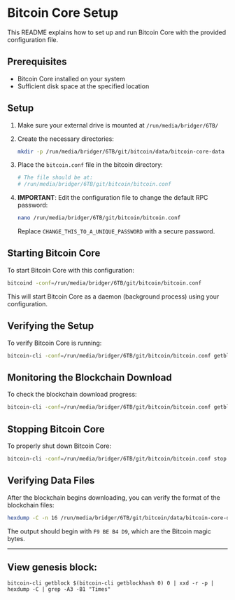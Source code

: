 # Bitcoin Core Setup

This README explains how to set up and run Bitcoin Core with the provided
configuration file.

## Prerequisites

- Bitcoin Core installed on your system
- Sufficient disk space at the specified location

## Setup

1. Make sure your external drive is mounted at `/run/media/bridger/6TB/`

2. Create the necessary directories:

   ```bash
   mkdir -p /run/media/bridger/6TB/git/bitcoin/data/bitcoin-core-data
   ```

3. Place the `bitcoin.conf` file in the bitcoin directory:

   ```bash
   # The file should be at:
   # /run/media/bridger/6TB/git/bitcoin/bitcoin.conf
   ```

4. **IMPORTANT**: Edit the configuration file to change the default RPC
   password:
   ```bash
   nano /run/media/bridger/6TB/git/bitcoin/bitcoin.conf
   ```
   Replace `CHANGE_THIS_TO_A_UNIQUE_PASSWORD` with a secure password.

## Starting Bitcoin Core

To start Bitcoin Core with this configuration:

```bash
bitcoind -conf=/run/media/bridger/6TB/git/bitcoin/bitcoin.conf
```

This will start Bitcoin Core as a daemon (background process) using your
configuration.

## Verifying the Setup

To verify Bitcoin Core is running:

```bash
bitcoin-cli -conf=/run/media/bridger/6TB/git/bitcoin/bitcoin.conf getblockchaininfo
```

## Monitoring the Blockchain Download

To check the blockchain download progress:

```bash
bitcoin-cli -conf=/run/media/bridger/6TB/git/bitcoin/bitcoin.conf getblockchaininfo
```

## Stopping Bitcoin Core

To properly shut down Bitcoin Core:

```bash
bitcoin-cli -conf=/run/media/bridger/6TB/git/bitcoin/bitcoin.conf stop
```

## Verifying Data Files

After the blockchain begins downloading, you can verify the format of the
blockchain files:

```bash
hexdump -C -n 16 /run/media/bridger/6TB/git/bitcoin/data/bitcoin-core-data/blocks/blk00000.dat
```

The output should begin with `F9 BE B4 D9`, which are the Bitcoin magic bytes.

---

## View genesis block:

```
bitcoin-cli getblock $(bitcoin-cli getblockhash 0) 0 | xxd -r -p | hexdump -C | grep -A3 -B1 "Times"
```
